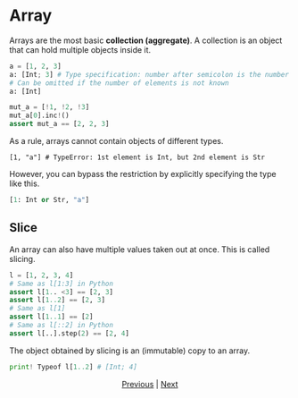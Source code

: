 # Array

Arrays are the most basic __collection (aggregate)__.
A collection is an object that can hold multiple objects inside it.

```python
a = [1, 2, 3]
a: [Int; 3] # Type specification: number after semicolon is the number of elements
# Can be omitted if the number of elements is not known
a: [Int]

mut_a = [!1, !2, !3]
mut_a[0].inc!()
assert mut_a == [2, 2, 3]
```

As a rule, arrays cannot contain objects of different types.

```python.
[1, "a"] # TypeError: 1st element is Int, but 2nd element is Str
```

However, you can bypass the restriction by explicitly specifying the type like this.

```python
[1: Int or Str, "a"]
```

## Slice

An array can also have multiple values taken out at once. This is called slicing.

```python
l = [1, 2, 3, 4]
# Same as l[1:3] in Python
assert l[1.. <3] == [2, 3]
assert l[1..2] == [2, 3]
# Same as l[1]
assert l[1..1] == [2]
# Same as l[::2] in Python
assert l[..].step(2) == [2, 4]
```

The object obtained by slicing is an (immutable) copy to an array.

```python
print! Typeof l[1..2] # [Int; 4]
```

<p align='center'>
    <a href='./09_builtin_procs.md'>Previous</a> | <a href='./11_tuple.md'>Next</a>
</p>
